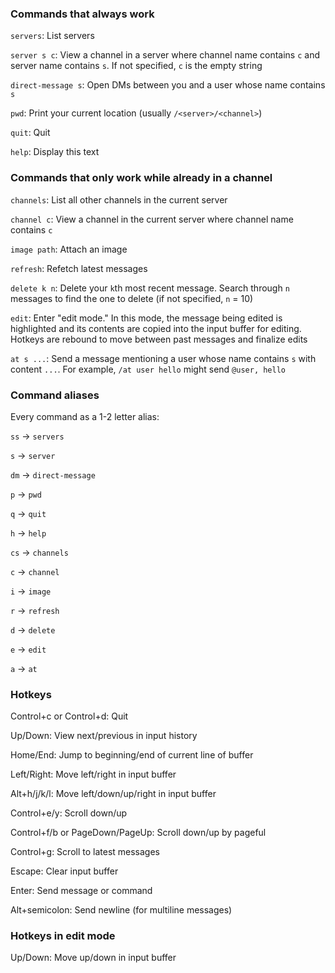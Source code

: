 ### Commands that always work

`servers`: List servers

`server s c`: View a channel in a server where channel name contains `c` and server name contains `s`. If not specified, `c` is the empty string

`direct-message s`: Open DMs between you and a user whose name contains `s`

`pwd`: Print your current location (usually `/<server>/<channel>`)

`quit`: Quit

`help`: Display this text

### Commands that only work while already in a channel

`channels`: List all other channels in the current server

`channel c`: View a channel in the current server where channel name contains `c`

`image path`: Attach an image

`refresh`: Refetch latest messages

`delete k n`: Delete your `k`th most recent message. Search through `n` messages to find the one to delete (if not specified, `n` = 10)

`edit`: Enter "edit mode." In this mode, the message being edited is highlighted and its contents are copied into the input buffer for editing. Hotkeys are rebound to move between past messages and finalize edits

`at s ...`: Send a message mentioning a user whose name contains `s` with content `...`. For example, `/at user hello` might send `@user, hello`

### Command aliases

Every command as a 1-2 letter alias:

`ss` → `servers`

`s` → `server`

`dm` → `direct-message`

`p` → `pwd`

`q` → `quit`

`h` → `help`

`cs` → `channels`

`c` → `channel`

`i` → `image`

`r` → `refresh`

`d` → `delete`

`e` → `edit`

`a` → `at`

### Hotkeys

Control+c or Control+d: Quit

Up/Down: View next/previous in input history

Home/End: Jump to beginning/end of current line of buffer

Left/Right: Move left/right in input buffer

Alt+h/j/k/l: Move left/down/up/right in input buffer

Control+e/y: Scroll down/up

Control+f/b or PageDown/PageUp: Scroll down/up by pageful

Control+g: Scroll to latest messages

Escape: Clear input buffer

Enter: Send message or command

Alt+semicolon: Send newline (for multiline messages)

### Hotkeys in edit mode

Up/Down: Move up/down in input buffer



